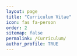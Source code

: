 ```yaml
---
layout: page
title: "Curriculum Vitae"
icon: fas fa-person
order: 2
sitemap: false
permalink: /Curriculum/
author_profile: TRUE
---
```

<object data="{{ site.url }}{{ site.baseurl }}/_pdfs/cv_lyman.pdf" width="1000" height="1000" type="application/pdf"></object>

